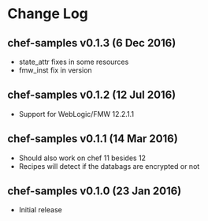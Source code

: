 # Change Log

## chef-samples v0.1.3 (6 Dec 2016)

- state_attr fixes in some resources
- fmw_inst fix in version 

## chef-samples v0.1.2 (12 Jul 2016)

- Support for WebLogic/FMW 12.2.1.1

## chef-samples v0.1.1 (14 Mar 2016)

- Should also work on chef 11 besides 12
- Recipes will detect if the databags are encrypted or not

## chef-samples v0.1.0 (23 Jan 2016)

- Initial release